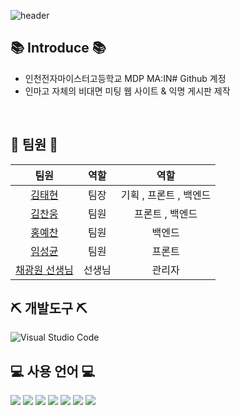 ![header](https://capsule-render.vercel.app/api?type=wave&color=auto&height=300&section=header&text=MA:IN#%20render&fontSize=60)
## 📚 Introduce 📚
- 인천전자마이스터고등학교 MDP MA:IN# Github 계정
- 인마고 자체의 비대면 미팅 웹 사이트 & 익명 게시판 제작
<br>

## 👥 팀원 👥
| 팀원 | 역할 | 역할 |
|:------:|:------:|:------:|
| [김태현](https://github.com/tjdrkr2580) | 팀장 | 기획 , 프론트 , 백엔드 |
| [김찬웅](https://github.com/larus-harir) | 팀원 | 프론트 , 백엔드 |
| [홍예찬](https://github.com/dldbekt) | 팀원 | 백엔드 |
| [임성균](https://github.com/seonggyun) | 팀원 | 프론트 |
| [채광원 선생님](https://github.com/electrowon) | 선생님 | 관리자 |

## ⛏️ 개발도구 ⛏️

![Visual Studio Code](https://img.shields.io/badge/Visual%20Studio%20Code-0078d7.svg?style=for-the-badge&logo=visual-studio-code&logoColor=white)

## 💻 사용 언어 💻
<p>
<img src="https://img.shields.io/badge/html5-E34F26?style=for-the-badge&logo=html5&logoColor=white"> 
<img src="https://img.shields.io/badge/css-1572B6?style=for-the-badge&logo=css3&logoColor=white"> 
<img src="https://img.shields.io/badge/javascript-F7DF1E?style=for-the-badge&logo=javascript&logoColor=black"> 
<img src="https://img.shields.io/badge/fontawesome-339AF0?style=for-the-badge&logo=fontawesome&logoColor=white">
<img src="https://img.shields.io/badge/mysql-4479A1?style=for-the-badge&logo=mysql&logoColor=white">
<img src="https://img.shields.io/badge/github-181717?style=for-the-badge&logo=github&logoColor=white">
<img src="https://img.shields.io/badge/amazonaws-232F3E?style=for-the-badge&logo=amazonaws&logoColor=white"> </p>
